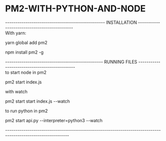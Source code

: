 # PM2-WITH-PYTHON-AND-NODE


--------------------------------------------------  INSTALLATION ---------------------------------------------<br>
With yarn:

yarn global add pm2

npm install pm2 -g

------------------------------------------------- RUNNING FILES ----------------------------------------------<br>
to start node in pm2

pm2 start index.js

with watch 

pm2 start start index.js --watch

to run python in pm2

pm2 start api.py --interpreter=python3 --watch

--------------------------------------------------------------------------------------------------------------<br>
